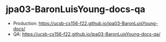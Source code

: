 # jpa03-BaronLuisYoung-docs-qa

* Production: <https://ucsb-cs156-f22.github.io/jpa03-BaronLuisYoung-docs/>
* QA: <https://ucsb-cs156-f22.github.io/jpa03-BaronLuisYoung-docs-qa/>
